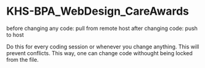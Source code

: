 # KHS-BPA_WebDesign_CareAwards
before changing any code: pull from remote host
after changing code: push to host

Do this for every coding session or whenever you change anything. This will prevent conflicts. This way, one can change code withought being locked from the file.

